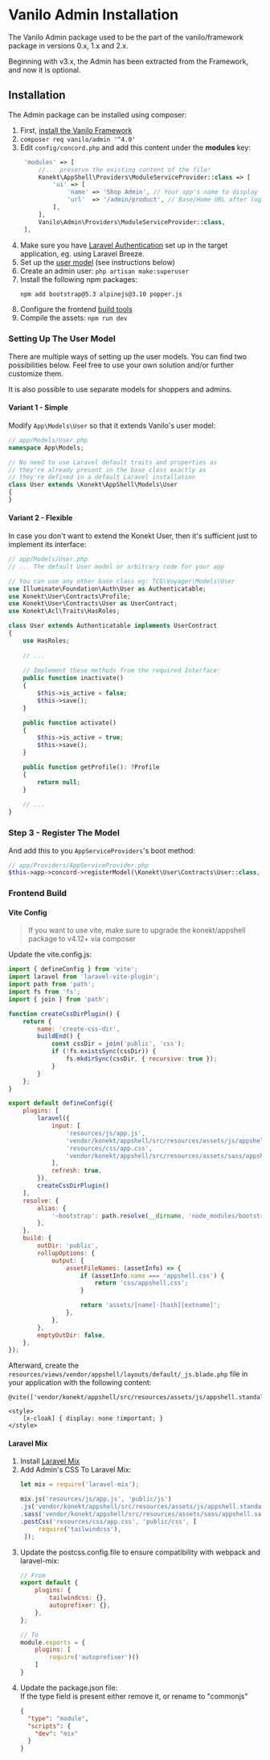 # Vanilo Admin Installation

The Vanilo Admin package used to be the part of the vanilo/framework package in versions 0.x, 1.x and 2.x.

Beginning with v3.x, the Admin has been extracted from the Framework, and now it is optional.

## Installation

The Admin package can be installed using composer:

1. First, [install the Vanilo Framework](/docs/{{version}}/installation)
2. `composer req vanilo/admin '^4.0'`
3. Edit `config/concord.php` and add this content under the **modules** key:
   ```php
    'modules' => [
        //... preserve the existing content of the file!
        Konekt\AppShell\Providers\ModuleServiceProvider::class => [
            'ui' => [
                'name' => 'Shop Admin', // Your app's name to display on admin
                'url'  => '/admin/product', // Base/Home URL after login (eg. dashboard)
            ],
        ],
        Vanilo\Admin\Providers\ModuleServiceProvider::class,  
    ],
   ```
4. Make sure you have [Laravel Authentication](https://laravel.com/docs/10.x/authentication) set up in the target application, eg. using Laravel Breeze.
5. Set up the [user model](#setting-up-the-user-model) (see instructions below)
6. Create an admin user: `php artisan make:superuser`
7. Install the following npm packages: 
   ```bash
   npm add bootstrap@5.3 alpinejs@3.10 popper.js
   ```
8. Configure the frontend [build tools](#frontend-build)
9. Compile the assets: `npm run dev`

### Setting Up The User Model

There are multiple ways of setting up the user models. You can find two possibilities below.
Feel free to use your own solution and/or further customize them.

It is also possible to use separate models for shoppers and admins.

#### Variant 1 - Simple

Modify `App\Models\User` so that it extends Vanilo's user model:

```php
// app/Models/User.php
namespace App\Models;

// No need to use Laravel default traits and properties as
// they're already present in the base class exactly as
// they're defined in a default Laravel installation
class User extends \Konekt\AppShell\Models\User
{
}
```

#### Variant 2 - Flexible

In case you don't want to extend the Konekt User, then it's sufficient just to implement its
interface:

```php
// app/Models/User.php
// ... The default User model or arbitrary code for your app

// You can use any other base class eg: TCG\Voyager\Models\User
use Illuminate\Foundation\Auth\User as Authenticatable;
use Konekt\User\Contracts\Profile;
use Konekt\User\Contracts\User as UserContract;
use Konekt\Acl\Traits\HasRoles;

class User extends Authenticatable implements UserContract
{
    use HasRoles;
    
    // ...
    
    // Implement these methods from the required Interface:
    public function inactivate()
    {
        $this->is_active = false;
        $this->save();
    }

    public function activate()
    {
        $this->is_active = true;
        $this->save();
    }

    public function getProfile(): ?Profile
    {
        return null;
    }
    
    // ...
}
```

### Step 3 - Register The Model

And add this to you `AppServiceProviders`'s boot method:

```php
// app/Providers/AppServiceProvider.php
$this->app->concord->registerModel(\Konekt\User\Contracts\User::class, \App\Models\User::class);
```

### Frontend Build

#### Vite Config

> If you want to use vite, make sure to upgrade the konekt/appshell package to v4.12+ via composer

Update the vite.config.js:

```javascript
import { defineConfig } from 'vite';
import laravel from 'laravel-vite-plugin';
import path from 'path';
import fs from 'fs';
import { join } from 'path';

function createCssDirPlugin() {
    return {
        name: 'create-css-dir',
        buildEnd() {
            const cssDir = join('public', 'css');
            if (!fs.existsSync(cssDir)) {
                fs.mkdirSync(cssDir, { recursive: true });
            }
        }
    };
}

export default defineConfig({
    plugins: [
        laravel({
            input: [
                'resources/js/app.js',
                'vendor/konekt/appshell/src/resources/assets/js/appshell.standalone.esm.js',
                'resources/css/app.css',
                'vendor/konekt/appshell/src/resources/assets/sass/appshell.sass',
            ],
            refresh: true,
        }),
        createCssDirPlugin()
    ],
    resolve: {
        alias: {
            '~bootstrap': path.resolve(__dirname, 'node_modules/bootstrap'),
        },
    },
    build: {
        outDir: 'public',
        rollupOptions: {
            output: {
                assetFileNames: (assetInfo) => {
                    if (assetInfo.name === 'appshell.css') {
                        return 'css/appshell.css';
                    }

                    return 'assets/[name]-[hash][extname]';
                },
            },
        },
        emptyOutDir: false,
    },
});
```

Afterward, create the `resources/views/vendor/appshell/layouts/default/_js.blade.php` file in your application with the following content:

```blade
@vite(['vendor/konekt/appshell/src/resources/assets/js/appshell.standalone.esm.js'])

<style>
    [x-cloak] { display: none !important; }
</style>
```

#### Laravel Mix

1. Install [Laravel Mix](https://laravel-mix.com/docs/6.0/installation)
2. Add Admin's CSS To Laravel Mix:    
   ```javascript
   let mix = require('laravel-mix');
   
   mix.js('resources/js/app.js', 'public/js')
   .js('vendor/konekt/appshell/src/resources/assets/js/appshell.standalone.js', 'public/js/appshell.js')
   .sass('vendor/konekt/appshell/src/resources/assets/sass/appshell.sass', 'public/css')
   .postCss('resources/css/app.css', 'public/css', [
        require('tailwindcss'),
    ]);
   ```
3. Update the postcss.config.file to ensure compatibility with webpack and laravel-mix:      
    ```javascript
    // From
    export default {
        plugins: {
            tailwindcss: {},
            autoprefixer: {},
        },
    };
    
    // To
    module.exports = {
        plugins: [
            require('autoprefixer')()
        ]
    }
    ```
4. Update the package.json file:  
   If the type field is present either remove it, or rename to "commonjs"    
    ```json
    {
      "type": "module", 
      "scripts": {
        "dev": "mix"
      }
    }
    ```
